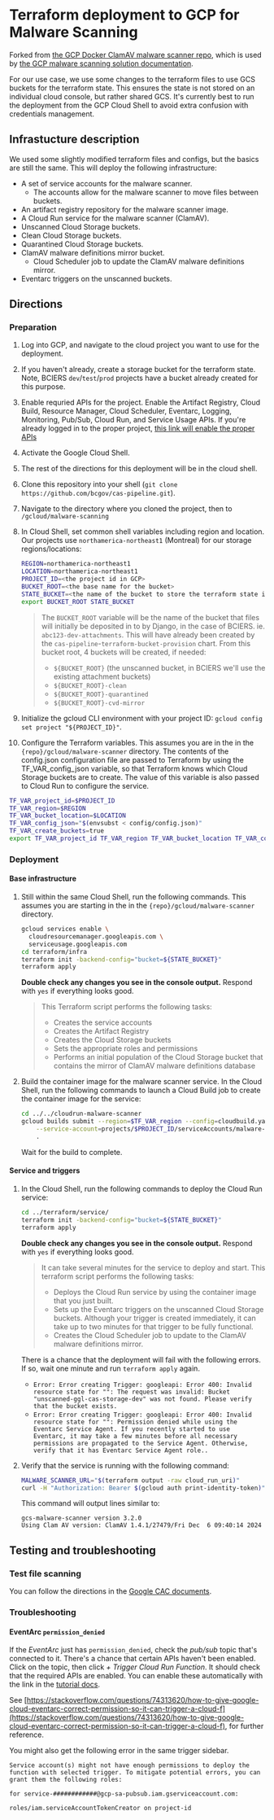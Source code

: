 # Terraform deployment to GCP for Malware Scanning

Forked from [the GCP Docker ClamAV malware scanner repo](https://github.com/GoogleCloudPlatform/docker-clamav-malware-scanner/tree/v3.5.0), which is used by [the GCP malware scanning solution documentation](https://cloud.google.com/solutions/automating-malware-scanning-for-documents-uploaded-to-cloud-storage).

For our use case, we use some changes to the terraform files to use GCS buckets for the terraform state. This ensures the state is not stored on an individual cloud console, but rather shared GCS. It's currently best to run the deployment from the GCP Cloud Shell to avoid extra confusion with credentials management.

## Infrastucture description

We used some slightly modified terraform files and configs, but the basics are still the same. This will deploy the following infrastructure:

- A set of service accounts for the malware scanner.
  - The accounts allow for the malware scanner to move files between buckets.
- An artifact registry repository for the malware scanner image.
- A Cloud Run service for the malware scanner (ClamAV).
- Unscanned Cloud Storage buckets.
- Clean Cloud Storage buckets.
- Quarantined Cloud Storage buckets.
- ClamAV malware definitions mirror bucket.
  - Cloud Scheduler job to update the ClamAV malware definitions mirror.
- Eventarc triggers on the unscanned buckets.

## Directions

### Preparation

1. Log into GCP, and navigate to the cloud project you want to use for the deployment.
1. If you haven't already, create a storage bucket for the terraform state. Note, BCIERS `dev`/`test`/`prod` projects have a bucket already created for this purpose.
1. Enable requried APIs for the project. Enable the Artifact Registry, Cloud Build, Resource Manager, Cloud Scheduler, Eventarc, Logging, Monitoring, Pub/Sub, Cloud Run, and Service Usage APIs. If you're already logged in to the proper project, [this link will enable the proper APIs](https://console.cloud.google.com/flows/enableapi?apiid=artifactregistry.googleapis.com,cloudbuild.googleapis.com,cloudresourcemanager.googleapis.com,cloudscheduler.googleapis.com,eventarc.googleapis.com,logging.googleapis.com,monitoring.googleapis.com,pubsub.googleapis.com,run.googleapis.com,serviceusage.googleapis.com)
1. Activate the Google Cloud Shell.
1. The rest of the directions for this deployment will be in the cloud shell.
1. Clone this repository into your shell (`git clone https://github.com/bcgov/cas-pipeline.git`).
1. Navigate to the directory where you cloned the project, then to `/gcloud/malware-scanning`
1. In Cloud Shell, set common shell variables including region and location. Our projects use `northamerica-northeast1` (Montreal) for our storage regions/locations:

    ```bash
    REGION=northamerica-northeast1
    LOCATION=northamerica-northeast1
    PROJECT_ID=<the project id in GCP>
    BUCKET_ROOT=<the base name for the bucket>
    STATE_BUCKET=<the name of the bucket to store the terraform state in>
    export BUCKET_ROOT STATE_BUCKET
    ```

    > The `BUCKET_ROOT` variable will be the name of the bucket that files will initially be deposited in to by Django, in the case of BCIERS. ie. `abc123-dev-attachments`. This will have already been created by the `cas-pipeline`-`terraform-bucket-provision` chart.
    > From this bucket root, 4 buckets will be created, if needed:
    > - `${BUCKET_ROOT}` (the unscanned bucket, in BCIERS we'll use the existing attachment buckets)
    > - `${BUCKET_ROOT}-clean`
    > - `${BUCKET_ROOT}-quarantined`
    > - `${BUCKET_ROOT}-cvd-mirror`

1. Initialize the gcloud CLI environment with your project ID: `gcloud config set project "${PROJECT_ID}"`.
1. Configure the Terraform variables. This assumes you are in the in the `{repo}/gcloud/malware-scanner` directory. The contents of the config.json configuration file are passed to Terraform by using the TF_VAR_config_json variable, so that Terraform knows which Cloud Storage buckets are to create. The value of this variable is also passed to Cloud Run to configure the service.

```bash
TF_VAR_project_id=$PROJECT_ID
TF_VAR_region=$REGION
TF_VAR_bucket_location=$LOCATION
TF_VAR_config_json="$(envsubst < config/config.json)"
TF_VAR_create_buckets=true
export TF_VAR_project_id TF_VAR_region TF_VAR_bucket_location TF_VAR_config_json TF_VAR_create_buckets
```

### Deployment

#### Base infrastructure

1. Still within the same Cloud Shell, run the following commands. This assumes you are starting in the in the `{repo}/gcloud/malware-scanner` directory.

    ```bash
    gcloud services enable \
      cloudresourcemanager.googleapis.com \
      serviceusage.googleapis.com
    cd terraform/infra
    terraform init -backend-config="bucket=${STATE_BUCKET}"
    terraform apply
    ```

    **Double check any changes you see in the console output.** Respond with `yes` if everything looks good.

    > This Terraform script performs the following tasks:
    > - Creates the service accounts
    > - Creates the Artifact Registry
    > - Creates the Cloud Storage buckets
    > - Sets the appropriate roles and permissions
    > - Performs an initial population of the Cloud Storage bucket that contains the mirror of ClamAV malware definitions database

1. Build the container image for the malware scanner service. In the Cloud Shell, run the following commands to launch a Cloud Build job to create the container image for the service:

    ```bash
    cd ../../cloudrun-malware-scanner
    gcloud builds submit --region=$TF_VAR_region --config=cloudbuild.yaml \
        --service-account=projects/$PROJECT_ID/serviceAccounts/malware-scanner-build@$PROJECT_ID.iam.gserviceaccount.com \
        .
    ```

    Wait for the build to complete.

#### Service and triggers

1. In the Cloud Shell, run the following commands to deploy the Cloud Run service:

    ```bash
    cd ../terraform/service/
    terraform init -backend-config="bucket=${STATE_BUCKET}"
    terraform apply
    ```

    **Double check any changes you see in the console output.** Respond with `yes` if everything looks good.

    > It can take several minutes for the service to deploy and start. This terraform script performs the following tasks:
    > - Deploys the Cloud Run service by using the container image that you just built.
    > - Sets up the Eventarc triggers on the unscanned Cloud Storage buckets. Although your trigger is created immediately, it can take up to two minutes for that trigger to be fully functional.
    > - Creates the Cloud Scheduler job to update to the ClamAV malware definitions mirror.

    There is a chance that the deployment will fail with the following errors. If so, wait one minute and run `terraform apply` again.

    - `Error: Error creating Trigger: googleapi: Error 400: Invalid resource state for "": The request was invalid: Bucket "unscanned-ggl-cas-storage-dev" was not found. Please verify that the bucket exists.`
    - `Error: Error creating Trigger: googleapi: Error 400: Invalid resource state for "": Permission denied while using the Eventarc Service Agent. If you recently started to use Eventarc, it may take a few minutes before all necessary permissions are propagated to the Service Agent. Otherwise, verify that it has Eventarc Service Agent role..`

1. Verify that the service is running with the following command:

    ```bash
    MALWARE_SCANNER_URL="$(terraform output -raw cloud_run_uri)"
    curl -H "Authorization: Bearer $(gcloud auth print-identity-token)" "${MALWARE_SCANNER_URL}"
    ```

    This command will output lines similar to:

    ```text
    gcs-malware-scanner version 3.2.0
    Using Clam AV version: ClamAV 1.4.1/27479/Fri Dec  6 09:40:14 2024
    ```

## Testing and troubleshooting

### Test file scanning

You can follow the directions in the [Google CAC documents](https://cloud.google.com/architecture/automate-malware-scanning-for-documents-uploaded-to-cloud-storage/deployment#test_the_pipeline_by_uploading_files).

### Troubleshooting

#### EventArc `permission_denied`

If the *EventArc* just has `permission_denied`, check the *pub/sub* topic that's connected to it. There's a chance that certain APIs haven't been enabled. Click on the topic, then click *+ Trigger Cloud Run Function*. It should check that the required APIs are enabled. You can enable these automatically with the link in the [tutorial docs](https://cloud.google.com/architecture/automate-malware-scanning-for-documents-uploaded-to-cloud-storage/deployment#before_you_begin).

See [https://stackoverflow.com/questions/74313620/how-to-give-google-cloud-eventarc-correct-permission-so-it-can-trigger-a-cloud-f](https://stackoverflow.com/questions/74313620/how-to-give-google-cloud-eventarc-correct-permission-so-it-can-trigger-a-cloud-f), for further reference.

You might also get the following error in the same trigger sidebar.

```text
Service account(s) might not have enough permissions to deploy the function with selected trigger. To mitigate potential errors, you can grant them the following roles:

for service-############@gcp-sa-pubsub.iam.gserviceaccount.com:

roles/iam.serviceAccountTokenCreator on project-id
```
